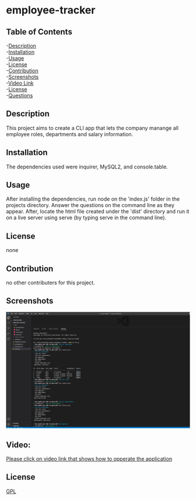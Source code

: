 # employee-tracker
    
## Table of Contents
-[Description](#description)<br/>
-[Installation](#installation)<br/>
-[Usage](#usage)<br/>
-[License](#license)<br/>
-[Contribution](#contribution)<br/>
-[Screenshots](#screenshots)<br/>
-[Video Link](#video)<br/>
-[License](#license)<br/>
-[Questions](#questions)<br/>
    
## Description
This project aims to create a CLI app that lets the company manange all employee roles, departments and salary information.

## Installation
The dependencies used were inquirer, MySQL2, and console.table.

## Usage
After installing the dependencies, run node on the 'index.js' folder in the projects directory. Answer the questions on the command line as they appear. 
After, locate the html file created under the 'dist' directory and run it on a live server using serve (by typing serve in the command line).

## License
none
    
## Contribution
no other contributers for this project.

## Screenshots
![Application Screenshot](./media/screenshot_12.jpg?raw=true "Application Screenshot")

## Video:
[Please click on video link that shows how to opperate the application](https://drive.google.com/file/d/1V3uZlFB_STZ6pBV0gauGDsW08jusKibO/view)

## License
[GPL](https://choosealicense.com/licenses/gpl-3.0/)
